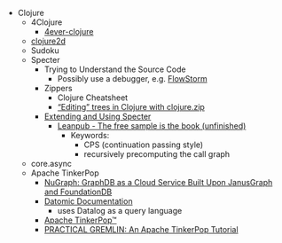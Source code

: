 - Clojure
  - 4Clojure
    - [4ever-clojure](https://4clojure.oxal.org/)
  - [clojure2d](https://github.com/Clojure2D/clojure2d)
  - Sudoku
  - Specter
    - Trying to Understand the Source Code
      - Possibly use a debugger, e.g. [FlowStorm](https://www.flow-storm.org/)
    - Zippers
      - Clojure Cheatsheet
      - [“Editing” trees in Clojure with clojure.zip](http://www.exampler.com/blog/2010/09/01/editing-trees-in-clojure-with-clojurezip/)
    - [Extending and Using Specter](https://leanpub.com/specter/read)
      - [Leanpub - The free sample is the book (unfinished)](https://leanpub.com/specter)
        - Keywords:
          - CPS (continuation passing style)
          - recursively precomputing the call graph
  - core.async
  - Apache TinkerPop
    - [NuGraph: GraphDB as a Cloud Service Built Upon JanusGraph and FoundationDB](https://www.youtube.com/watch?v=EtB1BPG00PE)
    - [Datomic Documentation](https://docs.datomic.com/datomic-overview.html)
      - uses Datalog as a query language
    - [Apache TinkerPop™](https://tinkerpop.apache.org/)
    - [PRACTICAL GREMLIN: An Apache TinkerPop Tutorial](https://github.com/krlawrence/graph)
